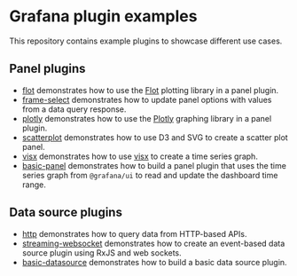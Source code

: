 # Grafana plugin examples

This repository contains example plugins to showcase different use cases.

## Panel plugins

- [flot](examples/flot) demonstrates how to use the [Flot](http://www.flotcharts.org) plotting library in a panel plugin.
- [frame-select](examples/frame-select) demonstrates how to update panel options with values from a data query response.
- [plotly](examples/plotly) demonstrates how to use the [Plotly](https://plotly.com/javascript/) graphing library in a panel plugin.
- [scatterplot](examples/scatterplot) demonstrates how to use D3 and SVG to create a scatter plot panel.
- [visx](examples/visx) demonstrates how to use [visx](https://github.com/airbnb/visx) to create a time series graph.
- [basic-panel](examples/basic-panel) demonstrates how to build a panel plugin that uses the time series graph from `@grafana/ui` to read and update the dashboard time range.

## Data source plugins

- [http](examples/http-datasource) demonstrates how to query data from HTTP-based APIs.
- [streaming-websocket](examples/streaming-websocket) demonstrates how to create an event-based data source plugin using RxJS and web sockets.
- [basic-datasource](examples/basic-datasource) demonstrates how to build a basic data source plugin.
